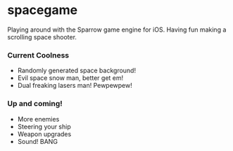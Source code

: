 # spacegame

Playing around with the Sparrow game engine for iOS. Having fun making a scrolling space shooter.

### Current Coolness

* Randomly generated space background!
* Evil space snow man, better get em!
* Dual freaking lasers man! Pewpewpew!

### Up and coming!

* More enemies
* Steering your ship
* Weapon upgrades
* Sound! BANG

